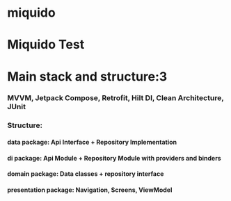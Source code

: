 # miquido
# Miquido Test

# Main stack and structure:3

### MVVM, Jetpack Compose, Retrofit, Hilt DI, Clean Architecture, JUnit

### Structure:
#### data package: Api Interface + Repository Implementation
#### di package: Api Module + Repository Module with providers and binders
#### domain package: Data classes + repository interface
#### presentation package: Navigation, Screens, ViewModel
